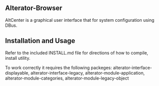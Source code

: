 ## Alterator-Browser

AltCenter is a graphical user interface that for system configuration using DBus.

## Installation and Usage

Refer to the included INSTALL.md file for directions of how to compile, install utility.

To work correctly it requires the following packeges: alterator-interface-displayable, alterator-interface-legacy, alterator-module-application, alterator-module-categories, alterator-module-legacy-object
